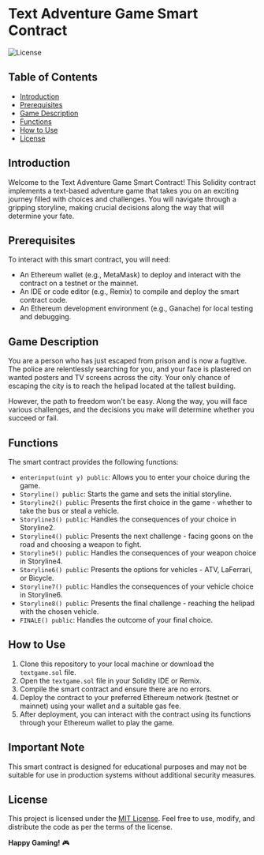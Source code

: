 # Text Adventure Game Smart Contract

![License](https://img.shields.io/badge/License-MIT-blue.svg)

## Table of Contents

- [Introduction](#introduction)
- [Prerequisites](#prerequisites)
- [Game Description](#game-description)
- [Functions](#functions)
- [How to Use](#how-to-use)
- [License](#license)

## Introduction

Welcome to the Text Adventure Game Smart Contract! This Solidity contract implements a text-based adventure game that takes you on an exciting journey filled with choices and challenges. You will navigate through a gripping storyline, making crucial decisions along the way that will determine your fate.

## Prerequisites

To interact with this smart contract, you will need:

- An Ethereum wallet (e.g., MetaMask) to deploy and interact with the contract on a testnet or the mainnet.
- An IDE or code editor (e.g., Remix) to compile and deploy the smart contract code.
- An Ethereum development environment (e.g., Ganache) for local testing and debugging.

## Game Description

You are a person who has just escaped from prison and is now a fugitive. The police are relentlessly searching for you, and your face is plastered on wanted posters and TV screens across the city. Your only chance of escaping the city is to reach the helipad located at the tallest building.

However, the path to freedom won't be easy. Along the way, you will face various challenges, and the decisions you make will determine whether you succeed or fail.

## Functions

The smart contract provides the following functions:

- `enterinput(uint y) public`: Allows you to enter your choice during the game.
- `Storyline() public`: Starts the game and sets the initial storyline.
- `Storyline2() public`: Presents the first choice in the game - whether to take the bus or steal a vehicle.
- `Storyline3() public`: Handles the consequences of your choice in Storyline2.
- `Storyline4() public`: Presents the next challenge - facing goons on the road and choosing a weapon to fight.
- `Storyline5() public`: Handles the consequences of your weapon choice in Storyline4.
- `Storyline6() public`: Presents the options for vehicles - ATV, LaFerrari, or Bicycle.
- `Storyline7() public`: Handles the consequences of your vehicle choice in Storyline6.
- `Storyline8() public`: Presents the final challenge - reaching the helipad with the chosen vehicle.
- `FINALE() public`: Handles the outcome of your final choice.

## How to Use

1. Clone this repository to your local machine or download the `textgame.sol` file.
2. Open the `textgame.sol` file in your Solidity IDE or Remix.
3. Compile the smart contract and ensure there are no errors.
4. Deploy the contract to your preferred Ethereum network (testnet or mainnet) using your wallet and a suitable gas fee.
5. After deployment, you can interact with the contract using its functions through your Ethereum wallet to play the game.

## Important Note

This smart contract is designed for educational purposes and may not be suitable for use in production systems without additional security measures.

## License

This project is licensed under the [MIT License](LICENSE). Feel free to use, modify, and distribute the code as per the terms of the license.

**Happy Gaming!** 🎮
